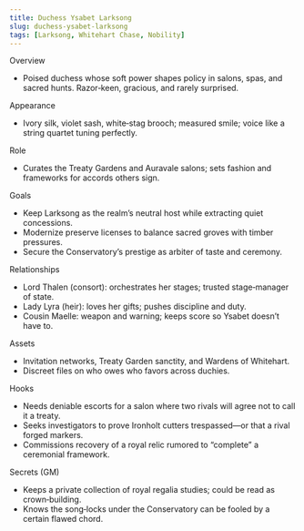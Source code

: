 ```yaml
---
title: Duchess Ysabet Larksong
slug: duchess-ysabet-larksong
tags: [Larksong, Whitehart Chase, Nobility]
---
```


Overview
- Poised duchess whose soft power shapes policy in salons, spas, and sacred hunts. Razor‑keen, gracious, and rarely surprised.

Appearance
- Ivory silk, violet sash, white‑stag brooch; measured smile; voice like a string quartet tuning perfectly.

Role
- Curates the Treaty Gardens and Auravale salons; sets fashion and frameworks for accords others sign.

Goals
- Keep Larksong as the realm’s neutral host while extracting quiet concessions.
- Modernize preserve licenses to balance sacred groves with timber pressures.
- Secure the Conservatory’s prestige as arbiter of taste and ceremony.

Relationships
- Lord Thalen (consort): orchestrates her stages; trusted stage‑manager of state.
- Lady Lyra (heir): loves her gifts; pushes discipline and duty.
- Cousin Maelle: weapon and warning; keeps score so Ysabet doesn’t have to.

Assets
- Invitation networks, Treaty Garden sanctity, and Wardens of Whitehart.
- Discreet files on who owes who favors across duchies.

Hooks
- Needs deniable escorts for a salon where two rivals will agree not to call it a treaty.
- Seeks investigators to prove Ironholt cutters trespassed—or that a rival forged markers.
- Commissions recovery of a royal relic rumored to “complete” a ceremonial framework.

Secrets (GM)
- Keeps a private collection of royal regalia studies; could be read as crown‑building.
- Knows the song‑locks under the Conservatory can be fooled by a certain flawed chord.


